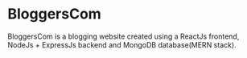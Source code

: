 # BloggersCom
BloggersCom is a blogging website created using a ReactJs frontend, NodeJs + ExpressJs backend and MongoDB database(MERN stack).
